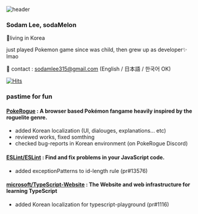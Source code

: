
![header](https://capsule-render.vercel.app/api?type=waving&height=200&text=Hi%20there,%20It's%20Sodam%20here&fontAlign=50&fontSize=60&fontAlignY=50&color=gradient)

### Sodam Lee, sodaMelon
📍living in Korea

just played Pokemon game since was child, then grew up as developer✨️ lmao
 


📧 contact : sodamlee315@gmail.com (English / 日本語 / 한국어 OK)
  
[![Hits](https://hits.seeyoufarm.com/api/count/incr/badge.svg?url=https%3A%2F%2Fgithub.com%2FsodaMelon%2Fhit-counter&count_bg=%2379C83D&title_bg=%23555555&icon=&icon_color=%23E7E7E7&title=hits&edge_flat=false)](https://hits.seeyoufarm.com)

### pastime for fun
#### [PokeRogue](https://github.com/pagefaultgames/pokerogue) : A browser based Pokémon fangame heavily inspired by the roguelite genre.
- added Korean localization (UI, dialouges, explanations... etc) 
- reviewed works, fixed somthing
- checked bug-reports in Korean environment (on PokeRogue Discord)

#### [ESLint/ESLint](https://github.com/eslint/eslint) : Find and fix problems in your JavaScript code.
- added exceptionPatterns to id-length rule (pr#13576)

#### [microsoft/TypeScript-Website](https://github.com/microsoft/TypeScript-Website) : The Website and web infrastructure for learning TypeScript
- added Korean localization for typescript-playground (pr#1116)
